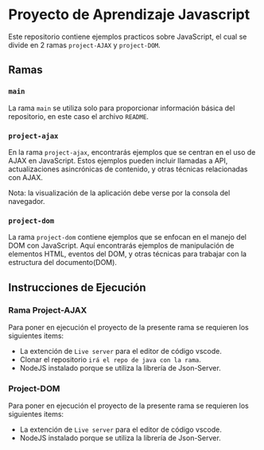 # Proyecto de Aprendizaje Javascript

Este repositorio contiene ejemplos practicos sobre JavaScript,
el cual se divide en 2 ramas `project-AJAX` y `project-DOM`.

## Ramas

### `main`

La rama `main` se utiliza solo para proporcionar información básica del repositorio,
en este caso el archivo `README`.

### `project-ajax`

En la rama `project-ajax`, encontrarás ejemplos que se centran en el uso de AJAX en JavaScript. Estos ejemplos pueden incluir llamadas a API, actualizaciones asincrónicas de contenido, y otras técnicas relacionadas con AJAX.

Nota: la visualización de la aplicación debe verse por la consola del navegador.

### `project-dom`

La rama `project-dom` contiene ejemplos que se enfocan en el manejo del DOM con JavaScript. Aquí encontrarás ejemplos de manipulación de elementos HTML, eventos del DOM, y otras técnicas para trabajar con la estructura del documento(DOM).

## Instrucciones de Ejecución

### Rama Project-AJAX

Para poner en ejecución el proyecto de la presente rama se requieren los siguientes items:
* La extención de `Live server` para el editor de código vscode.
* Clonar el repositorio `irá el repo de java con la rama`.
* NodeJS instalado porque se utiliza la librería de Json-Server.

### Project-DOM

Para poner en ejecución el proyecto de la presente rama se requieren los siguientes items:
* La extención de `Live server` para el editor de código vscode.
* NodeJS instalado porque se utiliza la librería de Json-Server.